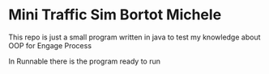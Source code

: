 # Mini Traffic Sim Bortot Michele
This repo is just a small program written in java to test my knowledge about OOP for Engage Process

In Runnable there is the program ready to run
